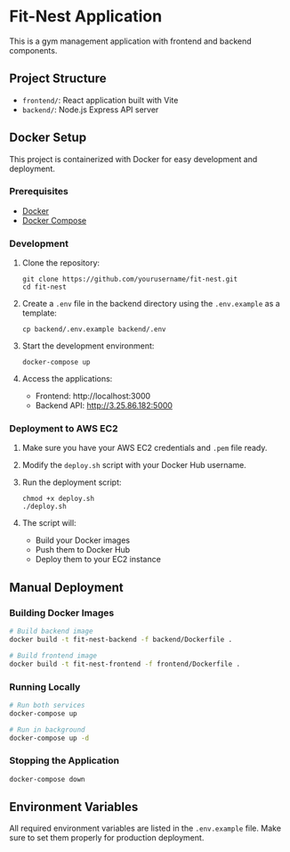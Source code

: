 # Fit-Nest Application

This is a gym management application with frontend and backend components.

## Project Structure

- `frontend/`: React application built with Vite
- `backend/`: Node.js Express API server

## Docker Setup

This project is containerized with Docker for easy development and deployment.

### Prerequisites

- [Docker](https://www.docker.com/get-started)
- [Docker Compose](https://docs.docker.com/compose/install/)

### Development

1. Clone the repository:
   ```
   git clone https://github.com/yourusername/fit-nest.git
   cd fit-nest
   ```

2. Create a `.env` file in the backend directory using the `.env.example` as a template:
   ```
   cp backend/.env.example backend/.env
   ```

3. Start the development environment:
   ```
   docker-compose up
   ```

4. Access the applications:
   - Frontend: http://localhost:3000
   - Backend API: http://3.25.86.182:5000

### Deployment to AWS EC2

1. Make sure you have your AWS EC2 credentials and `.pem` file ready.

2. Modify the `deploy.sh` script with your Docker Hub username.

3. Run the deployment script:
   ```
   chmod +x deploy.sh
   ./deploy.sh
   ```

4. The script will:
   - Build your Docker images
   - Push them to Docker Hub
   - Deploy them to your EC2 instance

## Manual Deployment

### Building Docker Images

```bash
# Build backend image
docker build -t fit-nest-backend -f backend/Dockerfile .

# Build frontend image
docker build -t fit-nest-frontend -f frontend/Dockerfile .
```

### Running Locally

```bash
# Run both services
docker-compose up

# Run in background
docker-compose up -d
```

### Stopping the Application

```bash
docker-compose down
```

## Environment Variables

All required environment variables are listed in the `.env.example` file. Make sure to set them properly for production deployment.
